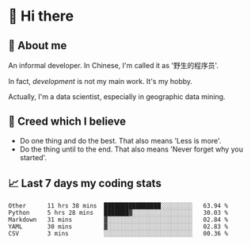 # 👋 Hi there

## :speech_balloon: About me

An informal developer. In Chinese, I'm called it as '野生的程序员'.

In fact, _development_ is not my main work. It's my hobby.

Actually, I'm a data scientist, especially in geographic data mining.

## :see_no_evil: Creed which I believe

- Do one thing and do the best. That also means 'Less is more'.
- Do the thing until to the end. That also means 'Never forget why you started'.

## :chart_with_upwards_trend: Last 7 days my coding stats

<!--START_SECTION:waka-->
```text
Other      11 hrs 38 mins  ████████████████░░░░░░░░░   63.94 % 
Python     5 hrs 28 mins   ███████▓░░░░░░░░░░░░░░░░░   30.03 % 
Markdown   31 mins         ▓░░░░░░░░░░░░░░░░░░░░░░░░   02.84 % 
YAML       30 mins         ▓░░░░░░░░░░░░░░░░░░░░░░░░   02.83 % 
CSV        3 mins          ░░░░░░░░░░░░░░░░░░░░░░░░░   00.36 % 
```
<!--END_SECTION:waka-->
